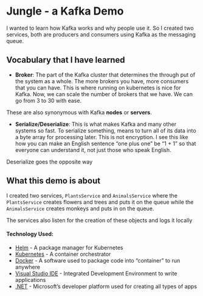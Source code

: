 # Jungle - a Kafka Demo
I wanted to learn how Kafka works and why people use it. So I created two services, both are producers and consumers using Kafka as the messaging queue.

## Vocabulary that I have learned

* **Broker**:
The part of the Kafka cluster that determines the through put of the system as a whole. The more brokers you have, more consumers that you can have. This is where running on kubernetes is nice for Kafka. Now, we can scale the number of brokers that we have. We can go from 3 to 30 with ease.

These are also synonymous with Kafka **nodes** or **servers**.

* **Serialize/Deserialize**:
This is what makes Kafka and many other systems so fast. To serialize something, means to turn all of its data into a byte array for processing later. This is not encryption. I see this like how you can make an English sentence “one plus one” be “1 + 1” so that everyone can understand it, not just those who speak English.

Deserialize goes the opposite way

## What this demo is about
I created two services, `PlantsService` and `AnimalsService` where the `PlantsService` creates flowers and trees and puts it on the queue while the `AnimalsService` creates monkeys and puts in on the queue.

The services also listen for the creation of these objects and logs it locally

#### Technology Used:
* [Helm](https://helm.sh/) - A package manager for Kubernetes 
* [Kubernetes](https://kubernetes.io/) - A container orchestrator
* [Docker](https://www.docker.com/) - A software used to package code into “container” to run anywhere
* [Visual Studio IDE](https://visualstudio.microsoft.com/) - Integrated Development Environment to write applications
* [.NET](https://dotnet.microsoft.com/) - Microsoft’s developer platform used for creating all types of apps
